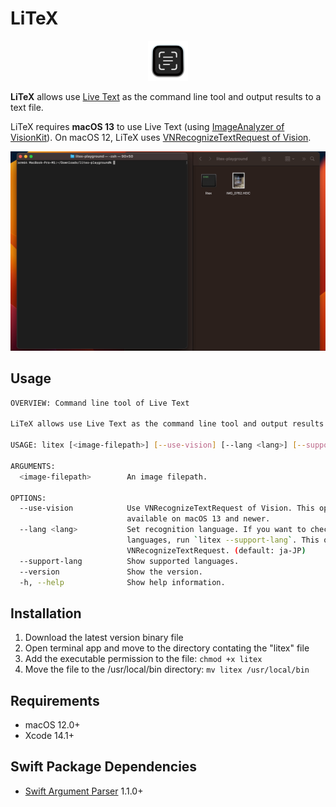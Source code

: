 # LiTeX

<p align="center">
    <img src="materials/litex_icon.png" width=64>
</p>

**LiTeX** allows use [Live Text](https://support.apple.com/en-us/HT212630) as the command line tool and output results to a text file.

LiTeX requires **macOS 13** to use Live Text (using [ImageAnalyzer of VisionKit](https://developer.apple.com/documentation/visionkit/imageanalyzer)).
On macOS 12, LiTeX uses [VNRecognizeTextRequest of Vision](https://developer.apple.com/documentation/vision/vnrecognizetextrequest).

<p align="center">
    <img src="materials/litex_demo.gif" width=1024>
</p>

## Usage

```sh
OVERVIEW: Command line tool of Live Text

LiTeX allows use Live Text as the command line tool and output results to a text file.

USAGE: litex [<image-filepath>] [--use-vision] [--lang <lang>] [--support-lang]

ARGUMENTS:
  <image-filepath>        An image filepath.

OPTIONS:
  --use-vision            Use VNRecognizeTextRequest of Vision. This option is only
                          available on macOS 13 and newer.
  --lang <lang>           Set recognition language. If you want to check supported
                          languages, run `litex --support-lang`. This option is for
                          VNRecognizeTextRequest. (default: ja-JP)
  --support-lang          Show supported languages.
  --version               Show the version.
  -h, --help              Show help information.
```

## Installation

1. Download the latest version binary file
2. Open terminal app and move to the directory contating the "litex" file
3. Add the executable permission to the file: `chmod +x litex`
4. Move the file to the /usr/local/bin directory: `mv litex /usr/local/bin`

## Requirements

- macOS 12.0+
- Xcode 14.1+

## Swift Package Dependencies

- [Swift Argument Parser](https://github.com/apple/swift-argument-parser) 1.1.0+
